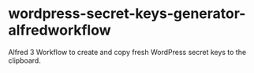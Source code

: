 # wordpress-secret-keys-generator-alfredworkflow
Alfred 3 Workflow to create and copy fresh WordPress secret keys to the clipboard.
